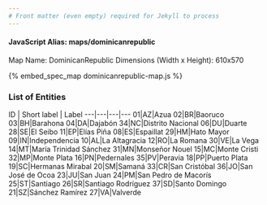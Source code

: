 ```yaml
---
# Front matter (even empty) required for Jekyll to process
---
```


#### JavaScript Alias: maps/dominicanrepublic

Map Name: DominicanRepublic
Dimensions (Width x Height): 610x570



{% embed_spec_map dominicanrepublic-map.js %}

### List of Entities

ID | Short label | Label
---|---|---|---
01|AZ|Azua
02|BR|Baoruco
03|BH|Barahona
04|DA|Dajabón
34|NC|Distrito Nacional
06|DU|Duarte
28|SE|El Seibo
11|EP|Elías Piña
08|ES|Espaillat
29|HM|Hato Mayor
09|IN|Independencia
10|AL|La Altagracia
12|RO|La Romana
30|VE|La Vega
14|MT|María Trinidad Sánchez
31|MN|Monseñor Nouel
15|MC|Monte Cristi
32|MP|Monte Plata
16|PN|Pedernales
35|PV|Peravia
18|PP|Puerto Plata
19|SC|Hermanas Mirabal
20|SM|Samaná
33|CR|San Cristóbal
36|JO|San José de Ocoa
23|JU|San Juan
24|PM|San Pedro de Macorís
25|ST|Santiago
26|SR|Santiago Rodríguez
37|SD|Santo Domingo
21|SZ|Sánchez Ramírez
27|VA|Valverde